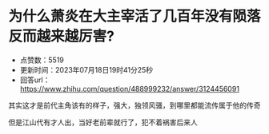 # 为什么萧炎在大主宰活了几百年没有陨落反而越来越厉害?
- 点赞数：5519
- 更新时间：2023年07月18日19时41分25秒
- 回答url：https://www.zhihu.com/question/488999232/answer/3124456091
<body>
 <p data-pid="00E1HXhs">其实这才是前代主角该有的样子，强大，独领风骚，到哪里都能流传属于他的传奇</p>
 <p data-pid="C3fArjqi">但是江山代有才人出，当好老前辈就行了，犯不着祸害后来人</p>
</body>